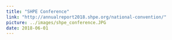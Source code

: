 ```yaml
---
title: "SHPE Conference"
link: "http://annualreport2018.shpe.org/national-convention/"
picture: ../images/shpe_conference.JPG
date: 2018-06-01
---
```

